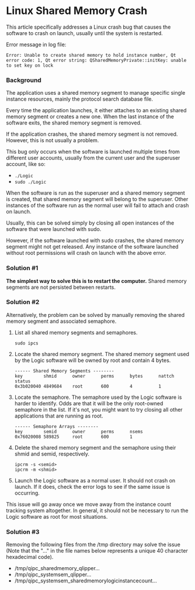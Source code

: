 # Linux Shared Memory Crash

This article specifically addresses a Linux crash bug that causes the software to crash on launch, usually until the system is restarted.

Error message in log file: 

`Error: Unable to create shared memory to hold instance number, Qt error code: 1, Qt error string: QSharedMemoryPrivate::initKey: unable to set key on lock`

### **Background**

The application uses a shared memory segment to manage specific single instance resources, mainly the protocol search database file.

Every time the application launches, it either attaches to an existing shared memory segment or creates a new one. When the last instance of the software exits, the shared memory segment is removed.

If the application crashes, the shared memory segment is not removed. However, this is not usually a problem.

This bug only occurs when the software is launched multiple times from different user accounts, usually from the current user and the superuser account, like so:

* `./Logic`
* `sudo ./Logic`

When the software is run as the superuser and a shared memory segment is created, that shared memory segment will belong to the superuser. Other instances of the software run as the normal user will fail to attach and crash on launch.

Usually, this can be solved simply by closing all open instances of the software that were launched with sudo.

However, if the software launched with sudo crashes, the shared memory segment might not get released. Any instance of the software launched without root permissions will crash on launch with the above error.

### **Solution \#1**

**The simplest way to solve this is to restart the computer.** Shared memory segments are not persisted between restarts.

### Solution \#2

Alternatively, the problem can be solved by manually removing the shared memory segment and associated semaphore.

1. List all shared memory segments and semaphores.

   ```text
   sudo ipcs
   ```

2. Locate the shared memory segment. The shared memory segment used by the Logic software will be owned by root and contain 4 bytes.

   ```text
   ------ Shared Memory Segments --------
   key        shmid      owner      perms      bytes      nattch     status  
   0x3b020040 4849684    root       600        4          1
   ```

3. Locate the semaphore. The semaphore used by the Logic software is harder to identify. Odds are that it will be the only root-owned semaphore in the list. If it's not, you might want to try closing all other applications that are running as root.

   ```text
   ------ Semaphore Arrays --------
   key        semid      owner      perms      nsems        
   0x76020008 589825     root       600        1
   ```

4. Delete the shared memory segment and the semaphore using their shmid and semid, respectively.

   ```text
   ipcrm -s <semid>
   ipcrm -m <shmid>
   ```

5. Launch the Logic software as a normal user. It should not crash on launch. If it does, check the error logs to see if the same issue is occurring.

This issue will go away once we move away from the instance count tracking system altogether. In general, it should not be necessary to run the Logic software as root for most situations.

### Solution \#3

Removing the following files from the /tmp directory may solve the issue \(Note that the "..." in the file names below represents a unique 40 character hexadecimal code\).

* /tmp/qipc\_sharedmemory\_qlipper...
* /tmp/qipc\_systemsem\_qlipper...
* /tmp/qipc\_systemsem\_sharedmemorylogicinstancecount...



